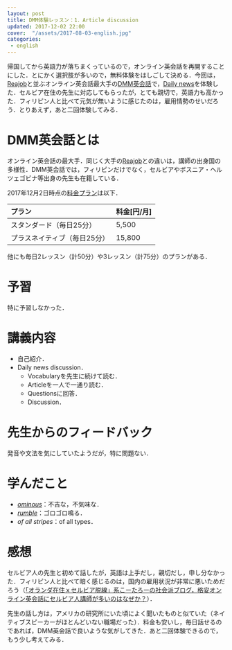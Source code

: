 ```yaml
---
layout: post
title: DMM体験レッスン：1．Article discussion
updated: 2017-12-02 22:00
cover:  "/assets/2017-08-03-english.jpg"
categories:
 - english
---
```


帰国してから英語力が落ちまくっているので，オンライン英会話を再開することにした．とにかく選択肢が多いので，無料体験をはしごして決める．今回は，[Reajob](https://www.rarejob.com)と並ぶオンライン英会話最大手の[DMM英会話](http://eikaiwa.dmm.com/)で，[Daily news](https://app.eikaiwa.dmm.com/daily-news)を体験した．セルビア在住の先生に対応してもらったが，とても親切で，英語力も高かった．フィリピン人と比べて元気が無いように感じたのは，雇用情勢のせいだろう．とりあえず，あと二回体験してみる．

# DMM英会話とは

オンライン英会話の最大手．同じく大手の[Reajob](https://www.rarejob.com)との違いは，講師の出身国の多様性．DMM英会話では，フィリピンだけでなく，セルビアやボスニア・ヘルツェゴビナ等出身の先生も在籍している．

2017年12月2日時点の[料金プラン](http://eikaiwa.dmm.com/plan/)は以下．

|プラン|料金[円/月]|
|:--|:--|
|スタンダード（毎日25分）|5,500|
|プラスネイティブ（毎日25分）|15,800|

他にも毎日2レッスン（計50分）や3レッスン（計75分）のプランがある．

# 予習

特に予習しなかった．

# 講義内容

* 自己紹介．
* Daily news discussion．
  * Vocabularyを先生に続けて読む．
  * Articleを一人で一通り読む．
  * Questionsに回答．
  * Discussion．

# 先生からのフィードバック

発音や文法を気にしていたようだが，特に問題ない．

# 学んだこと

* [*ominous*](https://ejje.weblio.jp/content/ominous)：不吉な，不気味な．
* [*rumble*](https://ejje.weblio.jp/content/rumble)：ゴロゴロ鳴る．
* *of all stripes*：of all types．

# 感想

セルビア人の先生と初めて話したが，英語は上手だし，親切だし，申し分なかった．フィリピン人と比べて暗く感じるのは，国内の雇用状況が非常に悪いためだろう（[「オランダ在住ｘセルビア脱線」系こーたろーの社会派ブログ，格安オンライン英会話にセルビア人講師が多いのはなぜか？](https://kutinholland.com/why-are-there-many-serbian-teachers-in-online-english-schools)）．

先生の話し方は，アメリカの研究所にいた頃によく聞いたものと似ていた（ネイティブスピーカーがほとんどいない職場だった）．料金も安いし，毎日話せるのであれば，DMM英会話で良いような気がしてきた．あと二回体験できるので，もう少し考えてみる．
